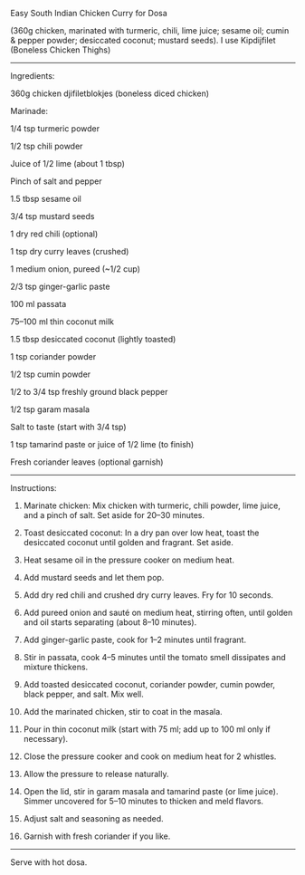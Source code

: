 Easy South Indian Chicken Curry for Dosa

(360g chicken, marinated with turmeric, chili, lime juice; sesame oil; cumin & pepper powder; desiccated coconut; mustard seeds). I use Kipdijfilet (Boneless Chicken Thighs)


---

Ingredients:

360g chicken djifiletblokjes (boneless diced chicken)

Marinade:

1/4 tsp turmeric powder

1/2 tsp chili powder

Juice of 1/2 lime (about 1 tbsp)

Pinch of salt and pepper


1.5 tbsp sesame oil

3/4 tsp mustard seeds

1 dry red chili (optional)

1 tsp dry curry leaves (crushed)

1 medium onion, pureed (~1/2 cup)

2/3 tsp ginger-garlic paste

100 ml passata

75–100 ml thin coconut milk

1.5 tbsp desiccated coconut (lightly toasted)

1 tsp coriander powder

1/2 tsp cumin powder

1/2 to 3/4 tsp freshly ground black pepper

1/2 tsp garam masala

Salt to taste (start with 3/4 tsp)

1 tsp tamarind paste or juice of 1/2 lime (to finish)

Fresh coriander leaves (optional garnish)



---

Instructions:

1. Marinate chicken: Mix chicken with turmeric, chili powder, lime juice, and a pinch of salt. Set aside for 20–30 minutes.


2. Toast desiccated coconut: In a dry pan over low heat, toast the desiccated coconut until golden and fragrant. Set aside.


3. Heat sesame oil in the pressure cooker on medium heat.


4. Add mustard seeds and let them pop.


5. Add dry red chili and crushed dry curry leaves. Fry for 10 seconds.


6. Add pureed onion and sauté on medium heat, stirring often, until golden and oil starts separating (about 8–10 minutes).


7. Add ginger-garlic paste, cook for 1–2 minutes until fragrant.


8. Stir in passata, cook 4–5 minutes until the tomato smell dissipates and mixture thickens.


9. Add toasted desiccated coconut, coriander powder, cumin powder, black pepper, and salt. Mix well.


10. Add the marinated chicken, stir to coat in the masala.


11. Pour in thin coconut milk (start with 75 ml; add up to 100 ml only if necessary).


12. Close the pressure cooker and cook on medium heat for 2 whistles.


13. Allow the pressure to release naturally.


14. Open the lid, stir in garam masala and tamarind paste (or lime juice). Simmer uncovered for 5–10 minutes to thicken and meld flavors.


15. Adjust salt and seasoning as needed.


16. Garnish with fresh coriander if you like.




---

Serve with hot dosa.


